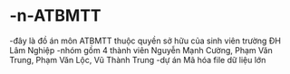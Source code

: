 # -n-ATBMTT
-đây là đồ án môn ATBMTT thuộc quyền sở hữu của sinh viên trường ĐH Lâm Nghiệp
-nhóm gồm 4 thành viên Nguyễn Mạnh Cường, Phạm Văn Trung, Phạm Văn Lộc, Vũ Thành Trung 
-dự án Mã hóa file dữ liệu lớn
